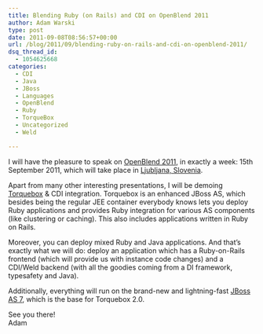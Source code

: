 ```yaml
---
title: Blending Ruby (on Rails) and CDI on OpenBlend 2011
author: Adam Warski
type: post
date: 2011-09-08T08:56:57+00:00
url: /blog/2011/09/blending-ruby-on-rails-and-cdi-on-openblend-2011/
dsq_thread_id:
  - 1054625668
categories:
  - CDI
  - Java
  - JBoss
  - Languages
  - OpenBlend
  - Ruby
  - TorqueBox
  - Uncategorized
  - Weld

---
```

I will have the pleasure to speak on [OpenBlend 2011][1], in exactly a week: 15th September 2011, which will take place in [Ljubljana, Slovenia][2].

Apart from many other interesting presentations, I will be demoing [Torquebox][3] & CDI integration. Torquebox is an enhanced JBoss AS, which besides being the regular JEE container everybody knows lets you deploy Ruby applications and provides Ruby integration for various AS components (like clustering or caching). This also includes applications written in Ruby on Rails.

Moreover, you can deploy mixed Ruby and Java applications. And that&#8217;s exactly what we will do: deploy an application which has a Ruby-on-Rails frontend (which will provide us with instance code changes) and a CDI/Weld backend (with all the goodies coming from a DI framework, typesafety and Java).

Additionally, everything will run on the brand-new and lightning-fast [JBoss AS 7][4], which is the base for Torquebox 2.0.

See you there!  
Adam

 [1]: http://www.openblend.org/en/home
 [2]: http://en.wikipedia.org/wiki/Ljubljana
 [3]: http://torquebox.org/
 [4]: http://jboss.org/jbossas
